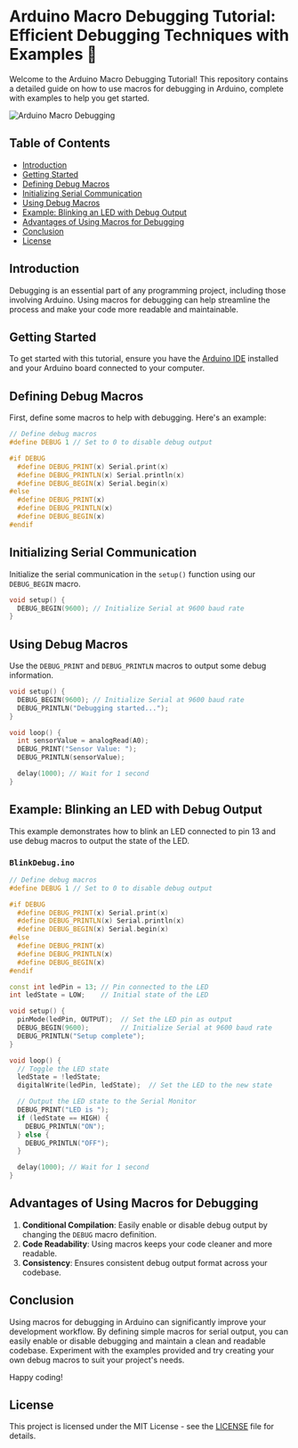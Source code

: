 # Arduino Macro Debugging Tutorial: Efficient Debugging Techniques with Examples 🚀

Welcome to the Arduino Macro Debugging Tutorial! This repository contains a detailed guide on how to use macros for debugging in Arduino, complete with examples to help you get started.

![Arduino Macro Debugging](images/arduino_debugging.webp)

## Table of Contents

- [Introduction](#introduction)
- [Getting Started](#getting-started)
- [Defining Debug Macros](#defining-debug-macros)
- [Initializing Serial Communication](#initializing-serial-communication)
- [Using Debug Macros](#using-debug-macros)
- [Example: Blinking an LED with Debug Output](#example-blinking-an-led-with-debug-output)
- [Advantages of Using Macros for Debugging](#advantages-of-using-macros-for-debugging)
- [Conclusion](#conclusion)
- [License](#license)

## Introduction

Debugging is an essential part of any programming project, including those involving Arduino. Using macros for debugging can help streamline the process and make your code more readable and maintainable. 

## Getting Started

To get started with this tutorial, ensure you have the [Arduino IDE](https://www.arduino.cc/en/software) installed and your Arduino board connected to your computer.

## Defining Debug Macros

First, define some macros to help with debugging. Here's an example:

```cpp
// Define debug macros
#define DEBUG 1 // Set to 0 to disable debug output

#if DEBUG
  #define DEBUG_PRINT(x) Serial.print(x)
  #define DEBUG_PRINTLN(x) Serial.println(x)
  #define DEBUG_BEGIN(x) Serial.begin(x)
#else
  #define DEBUG_PRINT(x)
  #define DEBUG_PRINTLN(x)
  #define DEBUG_BEGIN(x)
#endif
```

## Initializing Serial Communication

Initialize the serial communication in the `setup()` function using our `DEBUG_BEGIN` macro.

```cpp
void setup() {
  DEBUG_BEGIN(9600); // Initialize Serial at 9600 baud rate
}
```

## Using Debug Macros

Use the `DEBUG_PRINT` and `DEBUG_PRINTLN` macros to output some debug information.

```cpp
void setup() {
  DEBUG_BEGIN(9600); // Initialize Serial at 9600 baud rate
  DEBUG_PRINTLN("Debugging started...");
}

void loop() {
  int sensorValue = analogRead(A0);
  DEBUG_PRINT("Sensor Value: ");
  DEBUG_PRINTLN(sensorValue);

  delay(1000); // Wait for 1 second
}
```

## Example: Blinking an LED with Debug Output

This example demonstrates how to blink an LED connected to pin 13 and use debug macros to output the state of the LED.

### `BlinkDebug.ino`

```cpp
// Define debug macros
#define DEBUG 1 // Set to 0 to disable debug output

#if DEBUG
  #define DEBUG_PRINT(x) Serial.print(x)
  #define DEBUG_PRINTLN(x) Serial.println(x)
  #define DEBUG_BEGIN(x) Serial.begin(x)
#else
  #define DEBUG_PRINT(x)
  #define DEBUG_PRINTLN(x)
  #define DEBUG_BEGIN(x)
#endif

const int ledPin = 13; // Pin connected to the LED
int ledState = LOW;    // Initial state of the LED

void setup() {
  pinMode(ledPin, OUTPUT);  // Set the LED pin as output
  DEBUG_BEGIN(9600);        // Initialize Serial at 9600 baud rate
  DEBUG_PRINTLN("Setup complete");
}

void loop() {
  // Toggle the LED state
  ledState = !ledState;
  digitalWrite(ledPin, ledState);  // Set the LED to the new state

  // Output the LED state to the Serial Monitor
  DEBUG_PRINT("LED is ");
  if (ledState == HIGH) {
    DEBUG_PRINTLN("ON");
  } else {
    DEBUG_PRINTLN("OFF");
  }

  delay(1000); // Wait for 1 second
}
```

## Advantages of Using Macros for Debugging

1. **Conditional Compilation**: Easily enable or disable debug output by changing the `DEBUG` macro definition.
2. **Code Readability**: Using macros keeps your code cleaner and more readable.
3. **Consistency**: Ensures consistent debug output format across your codebase.

## Conclusion

Using macros for debugging in Arduino can significantly improve your development workflow. By defining simple macros for serial output, you can easily enable or disable debugging and maintain a clean and readable codebase. Experiment with the examples provided and try creating your own debug macros to suit your project's needs.

Happy coding!

## License

This project is licensed under the MIT License - see the [LICENSE](LICENSE) file for details.
